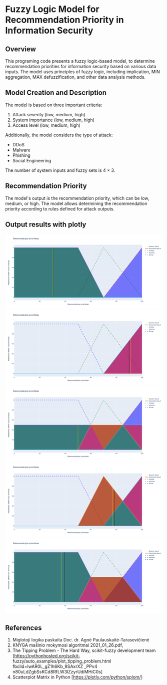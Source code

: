 # Fuzzy Logic Model for Recommendation Priority in Information Security

## Overview

This programing code presents a fuzzy logic-based model, to determine recommendation priorities for information security based on various data inputs. The model uses principles of fuzzy logic, including implication, MIN aggregation, MAX defuzzification, and other data analysis methods.

## Model Creation and Description

The model is based on three important criteria:

1. Attack severity (low, medium, high)
2. System importance (low, medium, high)
3. Access level (low, medium, high)

Additionally, the model considers the type of attack:

- DDoS
- Malware
- Phishing
- Social Engineering

The number of system inputs and fuzzy sets is 4 × 3.

## Recommendation Priority

The model's output is the recommendation priority, which can be low, medium, or high. The model allows determining the recommendation priority according to rules defined for attack outputs.

## Output results with plotly

![Informacinio saugumo modelis](https://github.com/airidas23/fuzzylogika/blob/master/newplot.png)
![Informacinio saugumo modelis](https://github.com/airidas23/fuzzylogika/blob/master/newplot%20(1).png)
![Informacinio saugumo modelis](https://github.com/airidas23/fuzzylogika/blob/master/newplot%20(2).png)
![Informacinio saugumo modelis](https://github.com/airidas23/fuzzylogika/blob/master/newplot%20(3).png)
![Informacinio saugumo modelis](https://github.com/airidas23/fuzzylogika/blob/master/newplot%20(4).png)
## References 

1. Miglotoji logika paskaita Doc. dr. Agnė Paulauskaitė-Tarasevičienė
2. KNYGA mašinio mokymosi algoritmai 2021_01_26.pdf,
3. The Tipping Problem - The Hard Way, scikit-fuzzy development team [https://pythonhosted.org/scikit- fuzzy/auto_examples/plot_tipping_problem.html fbclid=IwAR0L_gZ1h6Kb_9SAxrXZ _PPv4 n80uLdZgbSsKCd8RfLW3lZzyrUdiMHiC0s]
4. Scatterplot Matrix in Python [https://plotly.com/python/splom/]


